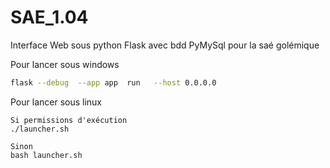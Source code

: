 # SAE_1.04

Interface Web sous python Flask avec bdd PyMySql pour la saé golémique  

Pour lancer sous windows
```bash
flask --debug  --app app  run   --host 0.0.0.0
```

Pour lancer sous linux 
```
Si permissions d'exécution
./launcher.sh

Sinon
bash launcher.sh
```

